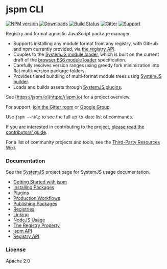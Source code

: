 jspm CLI
===

[![NPM version][npm-image]][npm-url]
[![Downloads][downloads-image]][npm-url]
[![Build Status][travis-image]][travis-url]
[![Gitter][gitter-image]][gitter-url]
[![Support][supporterhq-image]][supporterhq-url]

Registry and format agnostic JavaScript package manager.

* Supports installing any module format from any registry, with GitHub and npm currently provided, via [the registry API](docs/registry-api.md).
* Couples to the [SystemJS module loader](https://github.com/systemjs/systemjs), which is built on the current draft of the [browser ES6 module loader](https://github.com/ModuleLoader/es6-module-loader) specification.
* Carefully resolves version ranges using greedy fork minimization into flat multi-version package folders.
* Provides tiered bundling of multi-format module trees using [SystemJS builder](https://github.com/systemjs/builder).
* Loads and builds assets through [SystemJS plugins](https://github.com/systemjs/systemjs#plugins).

See [https://jspm.io](https://jspm.io) for a project overview.

For support, [join the Gitter room](https://gitter.im/jspm/jspm) or [Google Group](http://groups.google.com/group/jspm-io).

Use `jspm --help` to see the full up-to-date list of commands.

If you are interested in contributing to the project, [please read the contributors' guide](https://github.com/jspm/jspm-cli/wiki/Contributors%27-Guide).

For a list of community projects and tools, see the [Third-Party Resources Wiki](https://github.com/jspm/jspm-cli/wiki/Third-Party-Resources).

### Documentation

See the [SystemJS](https://github.com/systemjs/systemjs) project page for SystemJS usage documentation.

* [Getting Started with jspm](docs/getting-started.md)
* [Installing Packages](docs/installing-packages.md)
* [Plugins](docs/plugins.md)
* [Production Workflows](docs/production-workflows.md)
* [Publishing Packages](docs/publishing-packages.md)
* [Registries](docs/registries.md)
* [Linking](docs/linking.md)
* [NodeJS Usage](docs/nodejs-usage.md)
* [The Registry Property](docs/registry-property.md)
* [jspm API](docs/api.md)
* [Registry API](docs/registry-api.md)

### License

Apache 2.0

[downloads-image]: http://img.shields.io/npm/dm/jspm.svg
[gitter-image]: https://badges.gitter.im/Join%20Chat.svg
[gitter-url]: https://gitter.im/jspm/jspm?utm_source=badge&utm_medium=badge&utm_campaign=pr-badge&utm_content=badge
[npm-image]: http://img.shields.io/npm/v/jspm.svg
[npm-url]: https://npmjs.org/package/jspm
[supporterhq-image]: https://supporterhq.com/api/b/33df4abbec4d39260f49015d2457eafe/JSPM
[supporterhq-url]: https://supporterhq.com/support/33df4abbec4d39260f49015d2457eafe/JSPM
[travis-image]: https://travis-ci.org/jspm/jspm-cli.svg?branch=master
[travis-url]: https://travis-ci.org/jspm/jspm-cli
